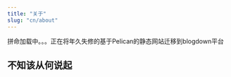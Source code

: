 ```yaml
---
title: "关于"
slug: "cn/about"
---
```


拼命加载中。。。正在将年久失修的基于Pelican的静态网站迁移到blogdown平台

## 不知该从何说起
